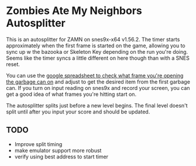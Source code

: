 # Zombies Ate My Neighbors Autosplitter

This is an autosplitter for ZAMN on snes9x-x64 v1.56.2. The timer starts approximately when the first frame is started on the game, allowing you to sync up w the bazooka or Skeleton Key depending on the run you're doing. Seems like the timer syncs a little different on here though than with a SNES reset.

You can use the [google spreadsheet to check what frame you're opening the garbage can on](https://docs.google.com/spreadsheets/d/1LBesJyanOXi1_-RiOxdYUVrKBGV9_sAfNaUr5KghGTQ/edit#gid=0https://docs.google.com/spreadsheets/d/1LBesJyanOXi1_-RiOxdYUVrKBGV9_sAfNaUr5KghGTQ/edit#gid=0) and adjust to get the desired item from the first garbage can. If you turn on input reading on snes9x and record your screen, you can get a good idea of what frames you're hitting start on.

The autosplitter splits just before a new level begins. The final level doesn't split until after you input your score and should be updated.

## TODO
- Improve split timing
- make emulator support more robust
- verify using best address to start timer
